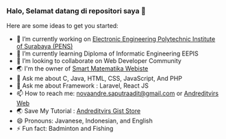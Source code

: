 ### Halo, Selamat datang di repositori saya 👋

Here are some ideas to get you started:

- 🔭 I’m currently working on [Electronic Engineering Polytechnic Institute of Surabaya (PENS)](https://www.pens.ac.id)
- 🌱 I’m currently learning Diploma of Informatic Engineering EEPIS
- 👯 I’m looking to collaborate on Web Developer Community
- :earth_asia: I'm the owner of  [Smart Matematika Webiste](https://smartmatematikaners.000webhostapp.com)
- 💬 Ask me about C, Java, HTML, CSS, JavaScript, And PHP
- 💬 Ask me about Framework : Laravel, React JS
- 📫 How to reach me: novaandre.saputraadit@gmail.com or [Andreditvirs Web](https://andreditvir01.github.io)
- :earth_asia: Save My Tutorial : [Andreditvirs Gist Store](https://gist.github.com/AndreDitVir01)
- 😄 Pronouns: Javanese, Indonesian, and English
- ⚡ Fun fact: Badminton and Fishing


